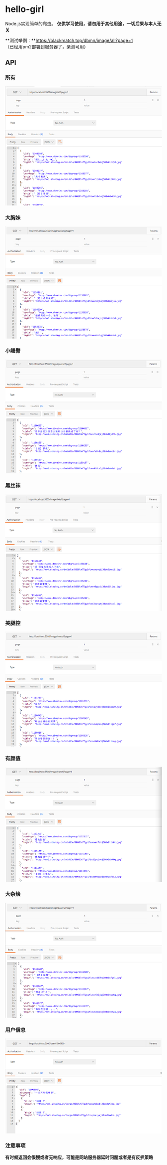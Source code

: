 # hello-girl
Node.js实现简单的爬虫。
**仅供学习使用，请勿用于其他用途，一切后果与本人无关**

**测试举例：**https://blackmatch.top/dbmn/image/all?page=1  
（已经用pm2部署到服务器了，亲测可用）

## API

### 所有
![all](./readme/all.png)

### 大胸妹
![daxiong](./readme/daxiong.png)

### 小翘臀
![qiaotun](./readme/qiaotun.png)

### 黑丝袜
![heisi](./readme/heisi.png)

### 美腿控
![meitui](./readme/meitui.png)

### 有颜值
![yanzhi](./readme/yanzhi.png)

### 大杂烩
![dazahui](./readme/dazahui.png)

### 用户信息
![user](./readme/user.png)

### 注意事项
**有时候返回会很慢或者无响应，可能是网站服务器延时问题或者是有反扒策略** 
